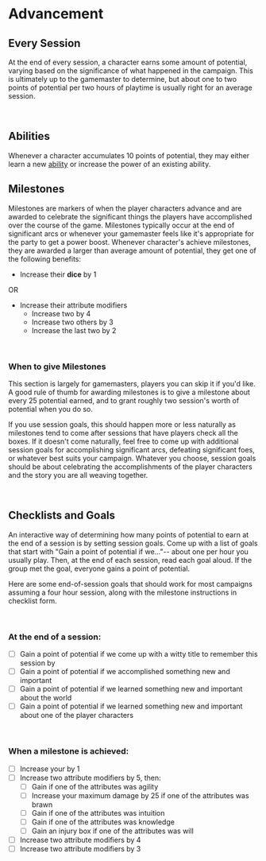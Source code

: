 # Advancement

## Every Session

At the end of every session, a character earns some amount of potential, varying based on the significance of what happened in the campaign. This is ultimately up to the gamemaster to determine, but about one to two points of potential per two hours of playtime is usually right for an average session.

<br/>

## Abilities

Whenever a character accumulates 10 points of potential, they may either learn a new [ability](../character/abilities.md) or increase the power of an existing ability.

## Milestones

Milestones are markers of when the player characters advance and are awarded to celebrate the significant things the players have accomplished over the course of the game. Milestones typically occur at the end of significant arcs or whenever your gamemaster feels like it's appropriate for the party to get a power boost. Whenever character's achieve milestones, they are awarded a larger than average amount of potential, they get one of the following benefits:

*   Increase their **dice** by 1

OR

*   Increase their attribute modifiers
    *   Increase two by 4
    *   Increase two others by 3
    *   Increase the last two by 2

<br/>

### When to give Milestones

This section is largely for gamemasters, players you can skip it if you'd like. A good rule of thumb for awarding milestones is to give a milestone about every 25 potential earned, and to grant roughly two session's worth of potential when you do so.

If you use session goals, this should happen more or less naturally as milestones tend to come after sessions that have players check all the boxes. If it doesn't come naturally, feel free to come up with additional session goals for accomplishing significant arcs, defeating significant foes, or whatever best suits your campaign. Whatever you choose, session goals should be about celebrating the accomplishments of the player characters and the story you are all weaving together.

<br/>

## Checklists and Goals

An interactive way of determining how many points of potential to earn at the end of a session is by setting session goals. Come up with a list of goals that start with "Gain a point of potential if we..."-- about one per hour you usually play. Then, at the end of each session, read each goal aloud. If the group met the goal, everyone gains a point of potential.

Here are some end-of-session goals that should work for most campaigns assuming a four hour session, along with the milestone instructions in checklist form.

<br/>

### At the end of a session:

* [ ] Gain a point of potential if we come up with a witty title to remember this session by
* [ ] Gain a point of potential if we accomplished something new and important
* [ ] Gain a point of potential if we learned something new and important about the world
* [ ] Gain a point of potential if we learned something new and important about one of the player characters

<br/>

### When a milestone is achieved:

* [ ] Increase your <!-- ??? --> by 1
* [ ] Increase two attribute modifiers by 5, then:
    * [ ] Gain <!-- ??? --> if one of the attributes was agility
    * [ ] Increase your maximum damage by 25 if one of the attributes was brawn
    * [ ] Gain <!-- ??? --> if one of the attributes was intuition
    * [ ] Gain <!-- ??? --> if one of the attributes was knowledge
    * [ ] Gain an injury box if one of the attributes was will
* [ ] Increase two attribute modifiers by 4
* [ ] Increase two attribute modifiers by 3

<br/>
